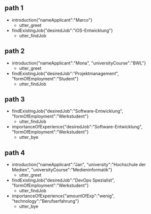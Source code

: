 ## path 1
* introduction{"nameApplicant":"Marco"}
  - utter_greet
* findExistingJob{"desiredJob":"iOS-Entwicklung"}
  - utter_findJob

## path 2
* introduction{"nameApplicant":"Mona", "universityCourse":"BWL"}
  - utter_greet
* findExistingJob{"desiredJob":"Projektmanagement", "formOfEmployment":"Student"}
  - utter_findJob

## path 3
* findExistingJob{"desiredJob":"Software-Entwicklung", "formOfEmployment":"Werkstudent"}
  - utter_findJob
* importanceOfExperience{"desiredJob":"Software-Entwicklung", "formOfEmployment":"Werkstudent"}
  - utter_bye

## path 4
* introduction{"nameApplicant":"Jan", "university":"Hochschule der Medien", "universityCourse":"Medieninformatik"}
  - utter_greet
* findExistingJob{"desiredJob":"DevOps Spezialist", "formOfEmployment":"Werkstudent"}
  - utter_findJob
* importanceOfExperience{"amountOfExp":"wenig", "technology":"Berufserfahrung"}
  - utter_bye
